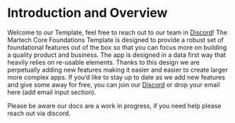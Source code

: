 # Introduction and Overview

Welcome to our Template, feel free to reach out to our team in [Discord](https://discord.com/invite/fnMfNZY3tR)! The Martech Core Foundations Template is designed to provide a robust set of foundational features out of the box so that you can focus more on building a quality product and business. The app is designed in a data first way that heavily relies on re-usable elements. Thanks to this design we are perpetually adding new features making it easier and easier to create larger more complex apps. If you’d like to stay up to date as we add new features and give some away for free, you can join our [Discord](https://discord.com/invite/fnMfNZY3tR) or drop your email here (add email input section).

Please be aware our docs are a work in progress, if you need help please reach out via discord.
